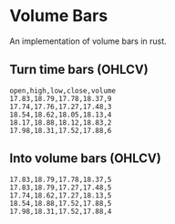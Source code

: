 # Volume Bars

An implementation of volume bars in rust.

## Turn time bars (OHLCV)

```csv
open,high,low,close,volume
17.83,18.79,17.78,18.37,9
17.74,17.76,17.27,17.48,3
18.54,18.62,18.05,18.13,4
18.17,18.88,18.12,18.83,2
17.98,18.31,17.52,17.88,6
```

## Into volume bars (OHLCV)

```csopen,high,low,close,volume
17.83,18.79,17.78,18.37,5
17.83,18.79,17.27,17.48,5
17.74,18.62,17.27,18.13,5
18.54,18.88,17.52,17.88,5
17.98,18.31,17.52,17.88,4
```
